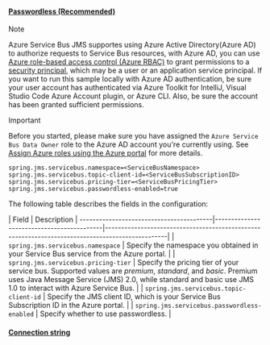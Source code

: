 #### [Passwordless (Recommended)](#tab/passwordless)

> [!NOTE]
> Azure Service Bus JMS supportes using Azure Active Directory(Azure AD) to authorize requests to Service Bus resources, with Azure AD, you can use [Azure role-based access control (Azure RBAC)](/azure/role-based-access-control/overview) to grant permissions to a [security principal](/azure/active-directory/develop/app-objects-and-service-principals#service-principal-object), which may be a user or an application service principal.
> If you want to run this sample locally with Azure AD authentication, be sure your user account has authenticated via Azure Toolkit for IntelliJ, Visual Studio Code Azure Account plugin, or Azure CLI. Also, be sure the account has been granted sufficient permissions.

> [!IMPORTANT]
> Before you started, please make sure you have assigned the `Azure Service Bus Data Owner` role to the Azure AD account you're currently using. See [Assign Azure roles using the Azure portal](/azure/role-based-access-control/role-assignments-portal) for more details.

   ```properties
   spring.jms.servicebus.namespace=<ServiceBusNamespace>
   spring.jms.servicebus.topic-client-id=<ServiceBusSubscriptionID>
   spring.jms.servicebus.pricing-tier=<ServiceBusPricingTier>
   spring.jms.servicebus.passwordless-enabled=true
   ```

The following table describes the fields in the configuration:

| Field                                   | Description                                                                                     |
-----------------------------------------|-------------------------------------------|-------------------------------------------------------------------------------------------------|
| `spring.jms.servicebus.namespace`            | Specify the namespace you obtained in your Service Bus service from the Azure portal. |
| `spring.jms.servicebus.pricing-tier`         | Specify the pricing tier of your service bus. Supported values are *premium*, *standard*, and *basic*. Premium uses Java Message Service (JMS) 2.0, while standard and basic use JMS 1.0 to interact with Azure Service Bus. |
| `spring.jms.servicebus.topic-client-id`      | Specify the JMS client ID, which is your Service Bus Subscription ID in the Azure portal.       |
| `spring.jms.servicebus.passwordless-enabled` | Specify whether to use passwordless. |

#### [Connection string](#tab/connection-string)


